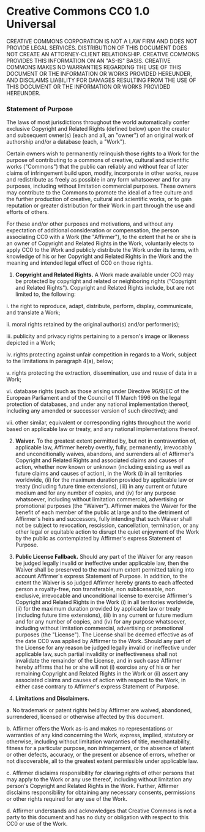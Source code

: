 # Creative Commons CC0 1.0 Universal

CREATIVE COMMONS CORPORATION IS NOT A LAW FIRM AND DOES NOT PROVIDE
LEGAL SERVICES. DISTRIBUTION OF THIS DOCUMENT DOES NOT CREATE AN
ATTORNEY-CLIENT RELATIONSHIP. CREATIVE COMMONS PROVIDES THIS
INFORMATION ON AN "AS-IS" BASIS. CREATIVE COMMONS MAKES NO WARRANTIES
REGARDING THE USE OF THIS DOCUMENT OR THE INFORMATION OR WORKS
PROVIDED HEREUNDER, AND DISCLAIMS LIABILITY FOR DAMAGES RESULTING FROM
THE USE OF THIS DOCUMENT OR THE INFORMATION OR WORKS PROVIDED
HEREUNDER.

### Statement of Purpose

The laws of most jurisdictions throughout the world automatically
confer exclusive Copyright and Related Rights (defined below) upon the
creator and subsequent owner(s) (each and all, an "owner") of an
original work of authorship and/or a database (each, a "Work").

Certain owners wish to permanently relinquish those rights to a Work
for the purpose of contributing to a commons of creative, cultural and
scientific works ("Commons") that the public can reliably and without
fear of later claims of infringement build upon, modify, incorporate
in other works, reuse and redistribute as freely as possible in any
form whatsoever and for any purposes, including without limitation
commercial purposes. These owners may contribute to the Commons to
promote the ideal of a free culture and the further production of
creative, cultural and scientific works, or to gain reputation or
greater distribution for their Work in part through the use and
efforts of others.

For these and/or other purposes and motivations, and without any
expectation of additional consideration or compensation, the person
associating CC0 with a Work (the "Affirmer"), to the extent that he or
she is an owner of Copyright and Related Rights in the Work,
voluntarily elects to apply CC0 to the Work and publicly distribute
the Work under its terms, with knowledge of his or her Copyright and
Related Rights in the Work and the meaning and intended legal effect
of CC0 on those rights.

1. __Copyright and Related Rights.__ A Work made available under CC0
may be protected by copyright and related or neighboring rights
("Copyright and Related Rights"). Copyright and Related Rights
include, but are not limited to, the following:

  i. the right to reproduce, adapt, distribute, perform, display,
     communicate, and translate a Work;

  ii. moral rights retained by the original author(s) and/or
      performer(s);

  iii. publicity and privacy rights pertaining to a person's image
       or likeness depicted in a Work;

  iv. rights protecting against unfair competition in regards to a
      Work, subject to the limitations in paragraph 4(a), below;

  v. rights protecting the extraction, dissemination, use and reuse
     of data in a Work;

  vi. database rights (such as those arising under Directive 96/9/EC
      of the European Parliament and of the Council of 11 March 1996
      on the legal protection of databases, and under any national
      implementation thereof, including any amended or successor
      version of such directive); and

  vii. other similar, equivalent or corresponding rights throughout
       the world based on applicable law or treaty, and any national
       implementations thereof.

2. __Waiver.__ To the greatest extent permitted by, but not in
contravention of, applicable law, Affirmer hereby overtly, fully,
permanently, irrevocably and unconditionally waives, abandons, and
surrenders all of Affirmer's Copyright and Related Rights and
associated claims and causes of action, whether now known or unknown
(including existing as well as future claims and causes of action), in
the Work (i) in all territories worldwide, (ii) for the maximum
duration provided by applicable law or treaty (including future time
extensions), (iii) in any current or future medium and for any number
of copies, and (iv) for any purpose whatsoever, including without
limitation commercial, advertising or promotional purposes (the
"Waiver"). Affirmer makes the Waiver for the benefit of each member of
the public at large and to the detriment of Affirmer's heirs and
successors, fully intending that such Waiver shall not be subject to
revocation, rescission, cancellation, termination, or any other legal
or equitable action to disrupt the quiet enjoyment of the Work by the
public as contemplated by Affirmer's express Statement of Purpose.

3. __Public License Fallback.__ Should any part of the Waiver for any
reason be judged legally invalid or ineffective under applicable law,
then the Waiver shall be preserved to the maximum extent permitted
taking into account Affirmer's express Statement of Purpose. In
addition, to the extent the Waiver is so judged Affirmer hereby grants
to each affected person a royalty-free, non transferable, non
sublicensable, non exclusive, irrevocable and unconditional license to
exercise Affirmer's Copyright and Related Rights in the Work (i) in
all territories worldwide, (ii) for the maximum duration provided by
applicable law or treaty (including future time extensions), (iii) in
any current or future medium and for any number of copies, and (iv)
for any purpose whatsoever, including without limitation commercial,
advertising or promotional purposes (the "License"). The License shall
be deemed effective as of the date CC0 was applied by Affirmer to the
Work. Should any part of the License for any reason be judged legally
invalid or ineffective under applicable law, such partial invalidity
or ineffectiveness shall not invalidate the remainder of the License,
and in such case Affirmer hereby affirms that he or she will not (i)
exercise any of his or her remaining Copyright and Related Rights in
the Work or (ii) assert any associated claims and causes of action
with respect to the Work, in either case contrary to Affirmer's
express Statement of Purpose.

4. __Limitations and Disclaimers.__

  a. No trademark or patent rights held by Affirmer are waived,
     abandoned, surrendered, licensed or otherwise affected by this
     document.

  b. Affirmer offers the Work as-is and makes no representations or
     warranties of any kind concerning the Work, express, implied,
     statutory or otherwise, including without limitation warranties
     of title, merchantability, fitness for a particular purpose, non
     infringement, or the absence of latent or other defects,
     accuracy, or the present or absence of errors, whether or not
     discoverable, all to the greatest extent permissible under
     applicable law.

  c. Affirmer disclaims responsibility for clearing rights of other
     persons that may apply to the Work or any use thereof, including
     without limitation any person's Copyright and Related Rights in
     the Work. Further, Affirmer disclaims responsibility for
     obtaining any necessary consents, permissions or other rights
     required for any use of the Work.

  d. Affirmer understands and acknowledges that Creative Commons is
     not a party to this document and has no duty or obligation with
     respect to this CC0 or use of the Work.
